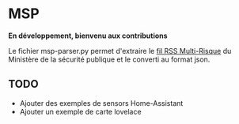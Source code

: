 # MSP

**En développement, bienvenu aux contributions**

Le fichier msp-parser.py permet d'extraire le [fil RSS Multi-Risque](https://www.donneesquebec.ca/recherche/dataset/carte-vigilance-multirisque-fil
) du Ministère de la sécurité publique et le converti au format json.

## TODO

- Ajouter des exemples de sensors Home-Assistant
- Ajouter un exemple de carte lovelace
